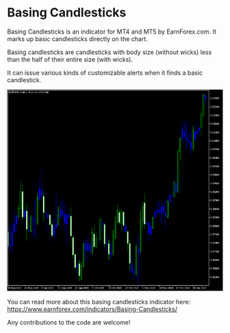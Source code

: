 # Basing Candlesticks

Basing Candlesticks is an indicator for MT4 and MT5 by EarnForex.com. It marks up basic candlesticks directly on the chart.

Basing candlesticks are candlesticks with body size (without wicks) less than the half of their entire size (with wicks).

It can issue various kinds of customizable alerts when it finds a basic candlestick.

![Example chart of Basing Candlesticks applied to EUR/USD @ D1](https://github.com/EarnForex/Basing-Candlesticks/blob/main/README_Images/basing-candlesticks-chart-markup.png)

You can read more about this basing candlesticks indicator here:
https://www.earnforex.com/indicators/Basing-Candlesticks/

Any contributions to the code are welcome!
